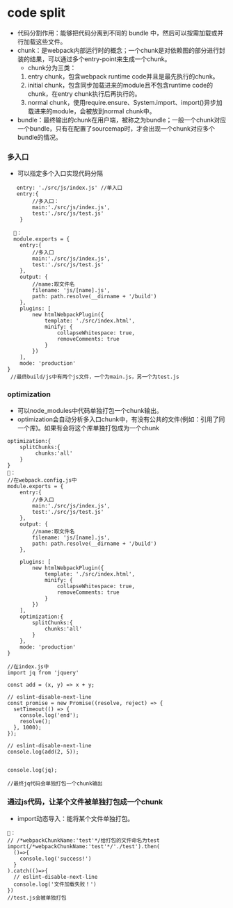 # code split
- 代码分割作用：能够把代码分离到不同的 bundle 中，然后可以按需加载或并行加载这些文件。
- chunk：是webpack内部运行时的概念；一个chunk是对依赖图的部分进行封装的结果，可以通过多个entry-point来生成一个chunk。
   - chunk分为三类：
   1. entry chunk，包含webpack runtime code并且是最先执行的chunk。
   2. initial chunk，包含同步加载进来的module且不包含runtime code的chunk，在entry chunk执行后再执行的。
   3. normal chunk，使用require.ensure、System.import、import()异步加载进来的module，会被放到normal chunk中。
- bundle：最终输出的chunk在用户端，被称之为bundle；一般一个chunk对应一个bundle，只有在配置了sourcemap时，才会出现一个chunk对应多个bundle的情况。   
### 多入口
- 可以指定多个入口实现代码分隔
```
   entry: './src/js/index.js' //单入口
   entry:{
        //多入口：
        main:'./src/js/index.js',
        test:'./src/js/test.js'
    }  
    
  🌰：
  module.exports = {
    entry:{
        //多入口
        main:'./src/js/index.js',
        test:'./src/js/test.js'
    },
    output: {
        //name:取文件名
        filename: 'js/[name].js',
        path: path.resolve(__dirname + '/build')
    },
    plugins: [
        new htmlWebpackPlugin({
            template: './src/index.html',
            minify: {
                collapseWhitespace: true,
                removeComments: true
            }
        })
    ],
    mode: 'production'
}
 //最终build/js中有两个js文件，一个为main.js，另一个为test.js 
```

  
### optimization
- 可以node_modules中代码单独打包一个chunk输出。
- optimization会自动分析多入口chunk中，有没有公共的文件(例如：引用了同一个库)。如果有会将这个库单独打包成为一个chunk
```
optimization:{
    splitChunks:{
         chunks:'all'
    }
}
🌰：
//在webpack.config.js中
module.exports = {
    entry:{
        //多入口
        main:'./src/js/index.js',
        test:'./src/js/test.js'
    },
    output: {
        //name:取文件名
        filename: 'js/[name].js',
        path: path.resolve(__dirname + '/build')
    },
   
    plugins: [
        new htmlWebpackPlugin({
            template: './src/index.html',
            minify: {
                collapseWhitespace: true,
                removeComments: true
            }
        })
    ],
    optimization:{
        splitChunks:{
            chunks:'all'
        }
    },
    mode: 'production'
} 

//在index.js中
import jq from 'jquery'

const add = (x, y) => x + y;

// eslint-disable-next-line
const promise = new Promise((resolve, reject) => {
  setTimeout(() => {
    console.log('end');
    resolve();
  }, 1000);
});

// eslint-disable-next-line
console.log(add(2, 5));


console.log(jq);

//最终jq代码会单独打包一个chunk输出

```

### 通过js代码，让某个文件被单独打包成一个chunk
- import动态导入：能将某个文件单独打包。
```
🌰：
// /*webpackChunkName:'test'*/给打包的文件命名为test
import(/*webpackChunkName:'test'*/'./test').then(
  ()=>{
    console.log('success!')
  }
).catch(()=>{
  // eslint-disable-next-line
  console.log('文件加载失败！')
})
//test.js会被单独打包
```













  
